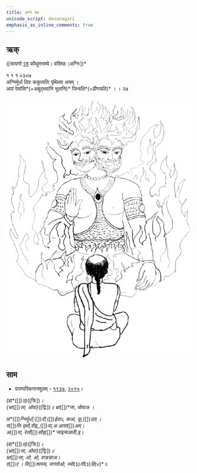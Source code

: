 ```yaml
---
title: अग्ने रक्ष  
unicode_script: devanagari  
emphasis_as_inline_comments: true
---   
```


## ऋक्

([सायणो [ऽत्र](https://archive.org/details/SamaVedaSanhitaWithSayanabhashyaVolume1SatyavrataSamasrami1874bis/page/n171) कौथुमभाष्ये। वसिष्ठः।अग्निः])*

१ १ १ ०३०७  
अग्निर्मूर्धा दिवः ककुत्पतिः पृथिव्या अयम्  ।  
अपां रेतांसि*(=अबुद्भवानि भूतानि)* जिन्वति*(=प्रीणयति)*  । । २७

![](../images/agni-giving-abhaya-to-Rtvik-or-yajamAna.png)


## साम

- पारम्परिकगानमूलम् - [१९३७](https://archive.org/stream/sAmaveda-jaiminIya-paravastu-paramparA-docs/sAmaveda-paravastu-1937#page/n15/mode/1up), [२०१५](https://archive.org/stream/sAmaveda-jaiminIya-paravastu-paramparA-docs/UDAKA%20SAANTHI%20SAAMAANI#page/n2/mode/1up&sa=D&ust=1542425956390000)।
<div class="audioEmbed"  caption="रामानुजार्यः 1974 " src="https://archive
.org/download/jaiminIya-sAma-gAna-paravastu-tradition-rAmAnuja/agnir-mUrdhA.mp3"></div>
<div class="audioEmbed"  caption="गोपालार्यः 2015  " src="https://archive
.org/download/jaiminIya-sAma-gAna-paravastu-tradition-gopAla-2015/agnir-mUrdhA.mp3"></div>
<div class="audioEmbed"  caption="गोपाल-विश्वासयोर् अनुवचनम् 2018 1x" src="https://archive
.org/download/jaiminIya-sAma-gAna-paravastu-tradition-anuvachanam-gopAla-vishvAsa-2018/agnir-mUrdhA.mp3"></div>
<div class="audioEmbed"  caption="गोपाल-विश्वासयोर् अनुवचनम् 2018 1.5x" src="https://archive
.org/download/jaiminIya-sAma-gAna-paravastu-tradition-anuvachanam-gopAla-vishvAsa-2018-150p-speed/agnir-mUrdhA.mp3"></div>

{हा*([])*उ}*([त्रिः])*।  
{भ्रा*([])*जा, ओवा}*([द्विः])*॥ भ्रा*([])*जा, ओवाअ ।

अ*([])*ग्निर्मूर्धा,*([])*दी,*([])*ईवाᳵ, कआ, कू,*([])*उत् ।  
प*([])*तिः पृथी,वीइ,,*([])*या,अ आया*([])*अम्।  
अ*([])*पां, रेताँ*([])*सीइ*([])* जाइन्वआती,इ।

{हा*([])*उ}*([त्रिः])*।  
{भ्रा*([])*जा, ओवा}*([द्विः])*॥  
भ्रा*([])*जा, ओ, ओ, वाङङाअ।  
ए*([])*ए । वि*([])*श्वस्य, जगतोओ, ज्यो*(३)*ती*(३)*हि*(v)*॥
